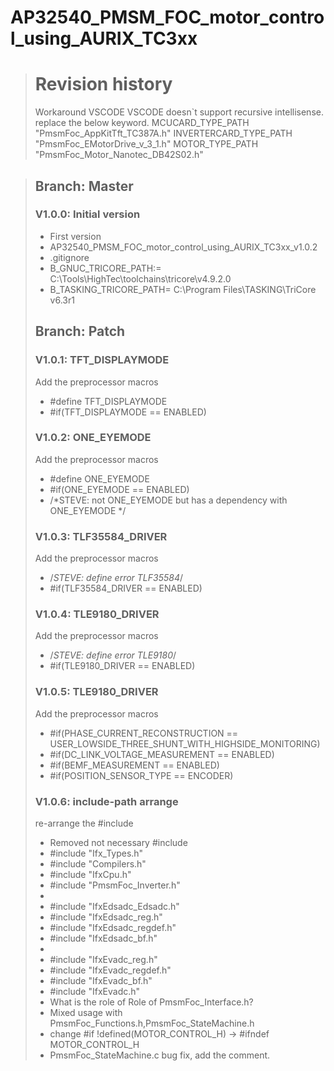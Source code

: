 AP32540_PMSM_FOC_motor_control_using_AURIX_TC3xx
==
># Revision history
> Workaround VSCODE
VSCODE doesn`t support recursive intellisense.
replace the below keyword.
MCUCARD_TYPE_PATH
"PmsmFoc_AppKitTft_TC387A.h"
INVERTERCARD_TYPE_PATH
"PmsmFoc_EMotorDrive_v_3_1.h"
MOTOR_TYPE_PATH
"PmsmFoc_Motor_Nanotec_DB42S02.h"

>## Branch: Master
>### V1.0.0: Initial version
> * First version
> * AP32540_PMSM_FOC_motor_control_using_AURIX_TC3xx_v1.0.2
> * .gitignore
> * B_GNUC_TRICORE_PATH:=  C:\Tools\HighTec\toolchains\tricore\v4.9.2.0
> * B_TASKING_TRICORE_PATH= C:\Program Files\TASKING\TriCore v6.3r1
>## Branch: Patch
>### V1.0.1: TFT_DISPLAYMODE
> Add the preprocessor macros
> * #define TFT_DISPLAYMODE
> * #if(TFT_DISPLAYMODE == ENABLED)
>### V1.0.2: ONE_EYEMODE
> Add the preprocessor macros
> * #define ONE_EYEMODE
> * #if(ONE_EYEMODE == ENABLED)
> * /*STEVE: not ONE_EYEMODE but has a dependency with ONE_EYEMODE */
>### V1.0.3: TLF35584_DRIVER
> Add the preprocessor macros
> * /*STEVE: define error TLF35584*/
> * #if(TLF35584_DRIVER == ENABLED)
>### V1.0.4: TLE9180_DRIVER
> Add the preprocessor macros
> * /*STEVE: define error TLE9180*/
> * #if(TLE9180_DRIVER == ENABLED)
>### V1.0.5: TLE9180_DRIVER
> Add the preprocessor macros
> * #if(PHASE_CURRENT_RECONSTRUCTION == USER_LOWSIDE_THREE_SHUNT_WITH_HIGHSIDE_MONITORING)
> * #if(DC_LINK_VOLTAGE_MEASUREMENT == ENABLED)
> * #if(BEMF_MEASUREMENT == ENABLED)
> * #if(POSITION_SENSOR_TYPE == ENCODER)
>### V1.0.6: include-path arrange
> re-arrange the #include
> * Removed not necessary #include
> * #include "Ifx_Types.h"
> * #include "Compilers.h"
> * #include "IfxCpu.h"
> * #include "PmsmFoc_Inverter.h"
> * 
> * #include "IfxEdsadc_Edsadc.h"
> * #include "IfxEdsadc_reg.h"
> * #include "IfxEdsadc_regdef.h"
> * #include "IfxEdsadc_bf.h"
> * 
> * #include "IfxEvadc_reg.h"
> * #include "IfxEvadc_regdef.h"
> * #include "IfxEvadc_bf.h"
> * #include "IfxEvadc.h"
> * What is the role of Role of PmsmFoc_Interface.h?
> * Mixed usage with PmsmFoc_Functions.h,PmsmFoc_StateMachine.h
> * change #if !defined(MOTOR_CONTROL_H) -> #ifndef MOTOR_CONTROL_H
> * PmsmFoc_StateMachine.c bug fix, add the comment.
